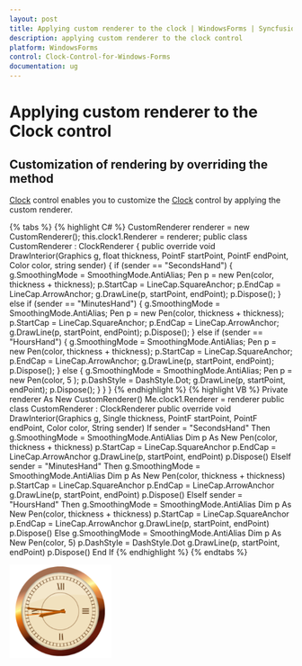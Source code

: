 ```yaml
---
layout: post
title: Applying custom renderer to the clock | WindowsForms | Syncfusion
description: applying custom renderer to the clock control
platform: WindowsForms
control: Clock-Control-for-Windows-Forms
documentation: ug
---
```


# Applying custom renderer to the Clock control

## Customization of rendering by overriding the method

[Clock](https://help.syncfusion.com/cr/windowsforms/Syncfusion.Windows.Forms.Tools.Clock.html) control enables you to customize the [Clock](https://help.syncfusion.com/cr/windowsforms/Syncfusion.Windows.Forms.Tools.Clock.html) control by applying the custom renderer.

{% tabs %}
{% highlight C# %}
CustomRenderer renderer = new CustomRenderer();
this.clock1.Renderer = renderer;
public class CustomRenderer : ClockRenderer
{
    public override void DrawInterior(Graphics g, float thickness, PointF startPoint, PointF endPoint, Color color, string sender)
    {
        if (sender == "SecondsHand")
        {
            g.SmoothingMode = SmoothingMode.AntiAlias;
            Pen p = new Pen(color, thickness + thickness);
            p.StartCap = LineCap.SquareAnchor;
            p.EndCap = LineCap.ArrowAnchor;
            g.DrawLine(p, startPoint, endPoint);
            p.Dispose();
        }
        else if (sender == "MinutesHand")
        {
            g.SmoothingMode = SmoothingMode.AntiAlias;
            Pen p = new Pen(color, thickness + thickness);
            p.StartCap = LineCap.SquareAnchor;
            p.EndCap = LineCap.ArrowAnchor;
            g.DrawLine(p, startPoint, endPoint);
            p.Dispose();
        }
        else if (sender == "HoursHand")
        {
            g.SmoothingMode = SmoothingMode.AntiAlias;
            Pen p = new Pen(color, thickness + thickness);
            p.StartCap = LineCap.SquareAnchor;
            p.EndCap = LineCap.ArrowAnchor;
            g.DrawLine(p, startPoint, endPoint);
            p.Dispose();
        }
        else
        {
            g.SmoothingMode = SmoothingMode.AntiAlias;
            Pen p = new Pen(color, 5 );
            p.DashStyle = DashStyle.Dot;
            g.DrawLine(p, startPoint, endPoint);
            p.Dispose();
        }
    }
}
{% endhighlight %}
{% highlight VB %}
Private renderer As New CustomRenderer()
Me.clock1.Renderer = renderer
public class CustomRenderer : ClockRenderer
public override void DrawInterior(Graphics g, Single thickness, PointF startPoint, PointF endPoint, Color color, String sender)
If sender = "SecondsHand" Then
g.SmoothingMode = SmoothingMode.AntiAlias
Dim p As New Pen(color, thickness + thickness)
p.StartCap = LineCap.SquareAnchor
p.EndCap = LineCap.ArrowAnchor
g.DrawLine(p, startPoint, endPoint)
p.Dispose()
ElseIf sender = "MinutesHand" Then
g.SmoothingMode = SmoothingMode.AntiAlias
Dim p As New Pen(color, thickness + thickness)
p.StartCap = LineCap.SquareAnchor
p.EndCap = LineCap.ArrowAnchor
g.DrawLine(p, startPoint, endPoint)
p.Dispose()
ElseIf sender = "HoursHand" Then
g.SmoothingMode = SmoothingMode.AntiAlias
Dim p As New Pen(color, thickness + thickness)
p.StartCap = LineCap.SquareAnchor
p.EndCap = LineCap.ArrowAnchor
g.DrawLine(p, startPoint, endPoint)
p.Dispose()
Else
g.SmoothingMode = SmoothingMode.AntiAlias
Dim p As New Pen(color, 5)
p.DashStyle = DashStyle.Dot
g.DrawLine(p, startPoint, endPoint)
p.Dispose()
End If
{% endhighlight %}
{% endtabs %}

![Custom clock](Overview_images/Overview_img99.png) 


